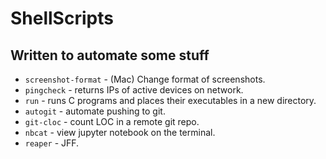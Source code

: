 # ShellScripts

## Written to automate some stuff

* `screenshot-format` - (Mac) Change format of screenshots.
* `pingcheck` - returns IPs of active devices on network.
* `run` - runs C programs and places their executables in a new directory.
* `autogit` - automate pushing to git.
* `git-cloc` - count LOC in a remote git repo.
* `nbcat` - view jupyter notebook on the terminal.
* `reaper` - JFF.
